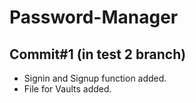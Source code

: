 # Password-Manager

## Commit#1 (in test 2 branch)
* Signin and Signup function added.
* File for Vaults added.
